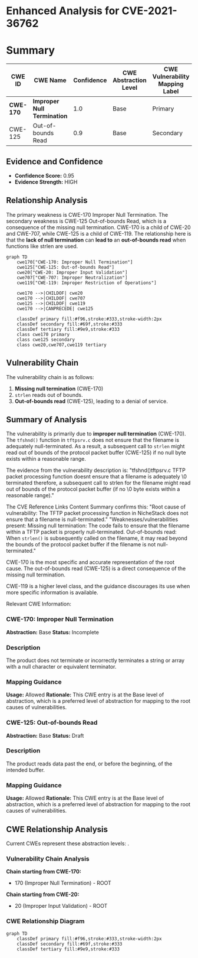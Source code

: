 # Enhanced Analysis for CVE-2021-36762

# Summary
| CWE ID | CWE Name | Confidence | CWE Abstraction Level | CWE Vulnerability Mapping Label | CWE-Vulnerability Mapping Notes |
|---|---|---|---|---|---|
| **CWE-170** | **Improper Null Termination** | 1.0 | Base | Primary | Allowed |
| CWE-125 | Out-of-bounds Read | 0.9 | Base | Secondary | Allowed |

## Evidence and Confidence

*   **Confidence Score:** 0.95
*   **Evidence Strength:** HIGH

## Relationship Analysis
The primary weakness is CWE-170 Improper Null Termination. The secondary weakness is CWE-125 Out-of-bounds Read, which is a consequence of the missing null termination. CWE-170 is a child of CWE-20 and CWE-707, while CWE-125 is a child of CWE-119. The relationship here is that the **lack of null termination** can **lead to** an **out-of-bounds read** when functions like strlen are used.

```mermaid
graph TD
    cwe170["CWE-170: Improper Null Termination"]
    cwe125["CWE-125: Out-of-bounds Read"]
    cwe20["CWE-20: Improper Input Validation"]
    cwe707["CWE-707: Improper Neutralization"]
    cwe119["CWE-119: Improper Restriction of Operations"]

    cwe170 -->|CHILDOF| cwe20
    cwe170 -->|CHILDOF| cwe707
    cwe125 -->|CHILDOF| cwe119
    cwe170 -->|CANPRECEDE| cwe125

    classDef primary fill:#f96,stroke:#333,stroke-width:2px
    classDef secondary fill:#69f,stroke:#333
    classDef tertiary fill:#9e9,stroke:#333
    class cwe170 primary
    class cwe125 secondary
    class cwe20,cwe707,cwe119 tertiary
```

## Vulnerability Chain
The vulnerability chain is as follows:
1.  **Missing null termination** (CWE-170)
2.  `strlen` reads out of bounds.
3.  **Out-of-bounds read** (CWE-125), leading to a denial of service.

## Summary of Analysis
The vulnerability is primarily due to **improper null termination** (CWE-170). The `tfshnd()` function in `tftpsrv.c` does not ensure that the filename is adequately null-terminated. As a result, a subsequent call to `strlen` might read out of bounds of the protocol packet buffer (CWE-125) if no null byte exists within a reasonable range.

The evidence from the vulnerability description is: "tfshnd()tftpsrv.c TFTP packet processing function doesnt ensure that a filename is adequately \0 terminated therefore, a subsequent call to strlen for the filename might read out of bounds of the protocol packet buffer (if no \0 byte exists within a reasonable range)."

The CVE Reference Links Content Summary confirms this:
"Root cause of vulnerability: The TFTP packet processing function in NicheStack does not ensure that a filename is null-terminated."
"Weaknesses/vulnerabilities present: Missing null termination: The code fails to ensure that the filename within a TFTP packet is properly null-terminated. Out-of-bounds read: When `strlen()` is subsequently called on the filename, it may read beyond the bounds of the protocol packet buffer if the filename is not null-terminated."

CWE-170 is the most specific and accurate representation of the root cause. The out-of-bounds read (CWE-125) is a direct consequence of the missing null termination.

CWE-119 is a higher level class, and the guidance discourages its use when more specific information is available.

Relevant CWE Information:
### CWE-170: Improper Null Termination
**Abstraction:** Base
**Status:** Incomplete

### Description
The product does not terminate or incorrectly terminates a string or array with a null character or equivalent terminator.

### Mapping Guidance
**Usage:** Allowed
**Rationale:** This CWE entry is at the Base level of abstraction, which is a preferred level of abstraction for mapping to the root causes of vulnerabilities.

### CWE-125: Out-of-bounds Read
**Abstraction:** Base
**Status:** Draft

### Description
The product reads data past the end, or before the beginning, of the intended buffer.

### Mapping Guidance
**Usage:** Allowed
**Rationale:** This CWE entry is at the Base level of abstraction, which is a preferred level of abstraction for mapping to the root causes of vulnerabilities.


## CWE Relationship Analysis

Current CWEs represent these abstraction levels: .


### Vulnerability Chain Analysis

**Chain starting from CWE-170:**
- 170 (Improper Null Termination) - ROOT


**Chain starting from CWE-20:**
- 20 (Improper Input Validation) - ROOT



### CWE Relationship Diagram

```mermaid
graph TD
    classDef primary fill:#f96,stroke:#333,stroke-width:2px
    classDef secondary fill:#69f,stroke:#333
    classDef tertiary fill:#9e9,stroke:#333
```